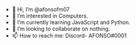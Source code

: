 - 👋 Hi, I’m @afonsofm07
- 👀 I’m interested in Computers.
- 🌱 I’m currently learning JavaScript and Python.
- 💞️ I’m looking to collaborate on nothing.
- 📫 How to reach me:
Discord- AFONSO#0001

<!---
afonsofm07/afonsofm07 is a ✨ special ✨ repository because its `README.md` (this file) appears on your GitHub profile.
You can click the Preview link to take a look at your changes.
--->

